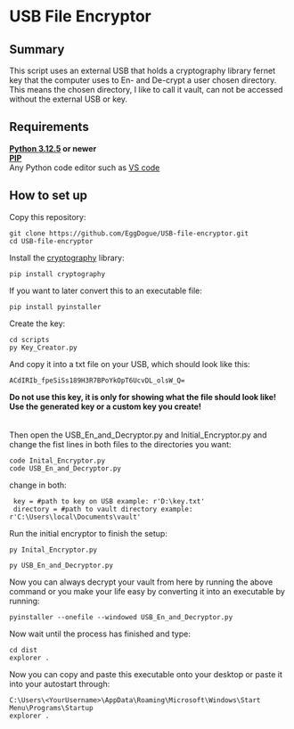 # USB File Encryptor
## Summary
This script uses an external USB that holds a cryptography library fernet key that the computer uses to En- and De-crypt a user chosen directory. This means the chosen directory, I like to call it vault, can not be accessed without the external USB or key. 
## Requirements
**[Python 3.12.5](https://www.python.org/downloads/release/python-3125/) or newer
<br />
[PIP](https://pip.pypa.io/en/stable/installation/)**
<br />
Any Python code editor such as [VS code](https://code.visualstudio.com/download)
## How to set up
Copy this repository:
```
git clone https://github.com/EggDogue/USB-file-encryptor.git
cd USB-file-encryptor
```
Install the [cryptography](https://pypi.org/project/cryptography/) library:
```
pip install cryptography
```
If you want to later convert this to an executable file:
```
pip install pyinstaller 
```
Create the key:
```
cd scripts
py Key_Creator.py
```
And copy it into a txt file on your USB, which should look like this:
```
ACdIRIb_fpeSiSs189H3R7BPoYkOpT6UcvDL_olsW_Q=
```
__Do not use this key, it is only for showing what the file should look like! Use the generated key or a custom key you create!__
<br />
<br />
<br />
Then open the USB_En_and_Decryptor.py and Initial_Encryptor.py and change the fist lines in both files to the directories you want:
```
code Inital_Encryptor.py
code USB_En_and_Decryptor.py
```
 change in both:
```
 key = #path to key on USB example: r'D:\key.txt'
 directory = #path to vault directory example: r'C:\Users\local\Documents\vault'
```
Run the initial encryptor to finish the setup:
```
py Inital_Encryptor.py
```
```
py USB_En_and_Decryptor.py
```
Now you can always decrypt your vault from here by running the above command or you make your life easy by converting it into an executable by running:
```
pyinstaller --onefile --windowed USB_En_and_Decryptor.py
```
Now wait until the process has finished and type:
```
cd dist
explorer .
```
Now you can copy and paste this executable onto your desktop or paste it into your autostart through:
```
C:\Users\<YourUsername>\AppData\Roaming\Microsoft\Windows\Start Menu\Programs\Startup
explorer .
```